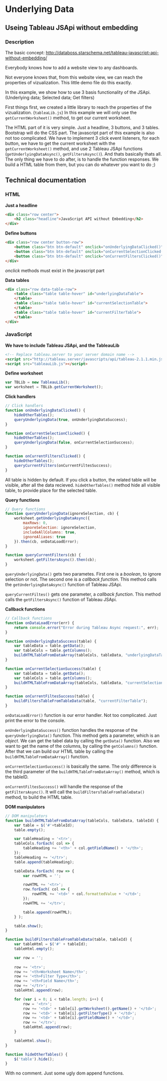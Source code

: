 # Underlying Data
## Useing Tableau JSApi without embedding
### Description
The basic concept: http://databoss.starschema.net/tableau-javascript-api-without-embedding/

Everybody knows how to add a website view to any dashboards. 

Not everyone knows that, from this website view, we can reach the properties of vizualization. This little demo file do this exactly.

In this example, we show how to use 3 basis functionality of the JSApi. (Underlying data; Selected data; Get filters)

First things first, we created a little library to reach the properties of the vizualization. (`tableaLib.js`)
In this example we will only use the `getCurrentWorksheet()` method, to get our current worksheet. 

The HTML part of it is very simple. Just a headline, 3 buttons, and 3 tables. Bootstrap will do the CSS part. The javascript part of this example is also not too complicated. We have to implement 3 click event listeners, for each button, we have to get the current worksheet with the `getCurrentWorksheet()` method, and use 2 Tableau JSApi functions (`getUnderlyingDataAsync()`, `getFiltersAsync()`). And thats basically thats all. The only thing we have to do after, is to handle the function responses. We build a HTML table from them, but you can do whatever you want to do ;)

## Technical documentation
### HTML
**Just a headline**
```html
<div class="row center">
    <h2 class="headline">JavaScript API without Embedding</h2>
</div>
```

**Define buttons**
```html
<div class="row center button-row">
    <button class="btn btn-default" onclick="onUnderlyingDataClicked()">Underlying Data</button>
    <button class="btn btn-default" onclick="onCurrentSelectionClicked()">Current Selection</button>
    <button class="btn btn-default" onclick="onCurrentFiltersClicked()">Current Filter</button>
</div>
```
*onclick* methods must exist in the javascript part

**Data tables**
```html
<div class="row data-table-row">
    <table class="table table-hover" id="underlyingDataTable">
    </table>
    <table class="table table-hover" id="currentSelectionTable">
    </table>
    <table class="table table-hover" id="currentFilterTable">
    </table>
</div>
```

### JavaScript
**We have to include Tableau JSApi, and the TableauLib**
```html
<!-- Replace tableau.server to your server domain name -->
<script src="http://tableau.server/javascripts/api/tableau-2.1.1.min.js"></script>
<script src="tableauLib.js"></script>
```

**Define worksheet**
```js
var TBLib = new TableauLib();
var worksheet = TBLib.getCurrentWorksheet();
```

**Click handlers**
```js
// Click handlers
function onUnderlyingDataClicked() {
    hideOtherTables();
    queryUnderlyingData(true, onUnderlyingDataSuccess);
}

function onCurrentSelectionClicked() {
    hideOtherTables();
    queryUnderlyingData(false, onCurrentSelectionSuccess);
}

function onCurrentFiltersClicked() {
    hideOtherTables();
    queryCurrentFilters(onCurrentFiltesSuccess);
}
```
All table is hidden by default. If you click a button, the related table will be visible, after all the data recieved. `hideOtherTables()` method hide all visible table, to provide place for the selected table. 

**Query functions**
```js
// Query functions
function queryUnderlyingData(ignoreSelection, cb) {
    worksheet.getUnderlyingDataAsync({
        maxRows: 0,
        ignoreSelection: ignoreSelection,
        includeAllColumns: true,
        ignoreAliases: true
    }).then(cb, onDataLoadError);
}

function queryCurrentFilters(cb) {
    worksheet.getFiltersAsync().then(cb);
}
```
`queryUnderlyingData()` gets two parametes. First one is a *boolean*, to ignore selection or not. The second one is a *callback function*. This method calls the `getUnderlyingDataAsync()` function of Tableau JSApi.

`queryCurrentFiltes()` gets one parameter, a *callback function*. This method calls the `getFiltersAsync()` function of Tableau JSApi.

**Callback functions**
```js
// Callback functions
function onDataLoadError(err) {
    return console.error("Error during Tableau Async request:", err);
}

function onUnderlyingDataSuccess(table) {
    var tableData = table.getData();
    var tableCols = table.getColumns();
    buildHTMLTableFromDataArray(tableCols, tableData, "underlyingDataTable");
}

function onCurrentSelectionSuccess(table) {
    var tableData = table.getData();
    var tableCols = table.getColumns();
    buildHTMLTableFromDataArray(tableCols, tableData, "currentSelectionTable");
}

function onCurrentFiltesSuccess(table) {
    buildFiltersTableFromTableData(table, "currentFilterTable");
}  
```
`onDataLoadError()` function is our error handler. Not too complicated. Just print the error to the console.

`onUnderlyingDataSuccess()` function handles the response of the `queryUnderlyingData()` function. This method gets a parameter, which is an *object*. We can get the tabel data by calling the `getData()` function. Also we want to get the name of the columns, by calling the `getColumns()` function. After that we can build our HTML table by calling the `buildHTMLTableFromDataArray()` function. 

`onCurrentSelectionSuccess()` is basically the same. The only difference is the third parameter of the `buildHTMLTableFromDataArray()` method, which is the tableID.

`onCurrentFiltesSuccess()` will handle the response of the `getFiltersAsync()`. It will call the `buildFiltersTableFromTableData()` method, to build the HTML table.

**DOM manipulators**
```js
// DOM manipulators
function buildHTMLTableFromDataArray(tableCols, tableData, tableId) {
    var table = $('#'+tableId);
    table.empty();

    var tableHeading = '<tr>';
    tableCols.forEach( col => {
        tableHeading += '<th>' + col.getFieldName() + '</th>';
    });
    tableHeading += '</tr>';
    table.append(tableHeading);

    tableData.forEach( row => {
        var rowHTML = '';

        rowHTML += '<tr>';
        row.forEach( col => {
            rowHTML += '<td>' + col.formattedValue + '</td>';
        });
        rowHTML += '</tr>';

        table.append(rowHTML);
    } );

    table.show();
}

function buildFiltersTableFromTableData(table, tableId) {
    var tableHtml = $('#' + tableId);
    tableHtml.empty();

    var row = '';
    
    row += '<tr>';
    row += '<th>Worksheet Name</th>';
    row += '<th>Filter Type</th>';
    row += '<th>Field Name</th>';
    row += '</tr>';   
    tableHtml.append(row);

    for (var i = 0; i < table.length; i++) {
        row = '<tr>';
        row += '<td>' + table[i].getWorksheet().getName() + '</td>';
        row += '<td>' + table[i].getFilterType() + '</td>';
        row += '<td>' + table[i].getFieldName() + '</td>';
        row += '</tr>';   
        tableHtml.append(row);
    }

    tableHtml.show();
}

function hideOtherTables() {
    $('table').hide();
}
```
With no comment. Just some ugly dom append functions. 